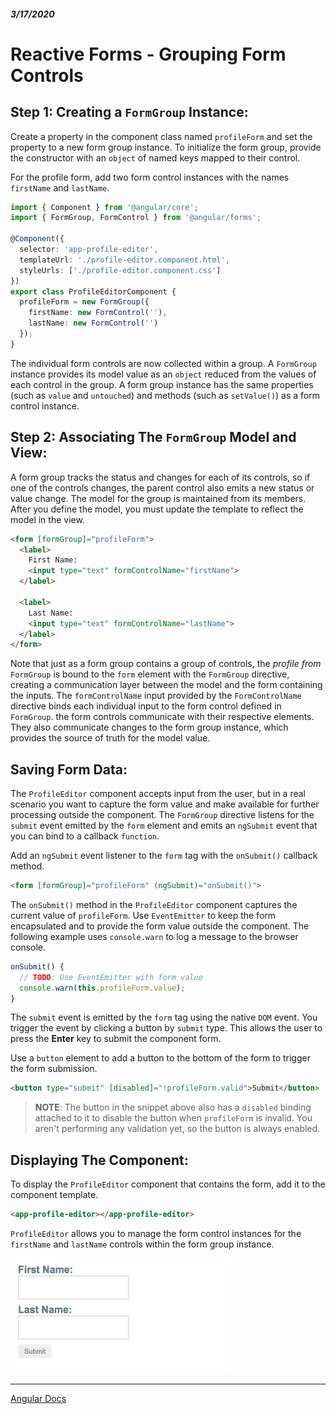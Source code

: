 ##### 3/17/2020
# Reactive Forms - Grouping Form Controls
## Step 1: Creating a `FormGroup` Instance: 
Create a property in the component class named `profileForm` and set the property to a new form group instance.  To initialize the form group, provide the constructor with an `object` of named keys mapped to their control.

For the profile form, add two form control instances with the names `firstName` and `lastName`.

```ts
import { Component } from '@angular/core';
import { FormGroup, FormControl } from '@angular/forms';

@Component({
  selector: 'app-profile-editor',
  templateUrl: './profile-editor.component.html',
  styleUrls: ['./profile-editor.component.css']
})
export class ProfileEditorComponent {
  profileForm = new FormGroup({
    firstName: new FormControl(''),
    lastName: new FormControl('')
  });
}
```

The individual form controls are now collected within a group.  A `FormGroup` instance provides its model value as an `object` reduced from the values of each control in the group.  A form group instance has the same properties (such as `value` and `untouched`) and methods (such as `setValue()`) as a form control instance.

## Step 2: Associating The `FormGroup` Model and View:
A form group tracks the status and changes for each of its controls, so if one of the controls changes, the parent control also emits a new status or value change.  The model for the group is maintained from its members.  After you define the model, you must update the template to reflect the model in the view.

```html
<form [formGroup]="profileForm">
  <label>
    First Name:
    <input type="text" formControlName="firstName">
  </label>

  <label>
    Last Name:
    <input type="text" formControlName="lastName">
  </label>
</form>
```

Note that just as a form group contains a group of controls, the _profile from_ `FormGroup` is bound to the `form` element with the `FormGroup` directive, creating a communication layer between the model and the form containing the inputs.  The `formControlName` input provided by the `FormControlName` directive binds each individual input to the form control defined in `FormGroup`.  the form controls communicate with their respective elements.  They also communicate changes to the form group instance, which provides the source of truth for the model value.

## Saving Form Data:
The `ProfileEditor` component accepts input from the user, but in a real scenario you want to capture the form value and make available for further processing outside the component. The `FormGroup` directive listens for the `submit` event emitted by the `form` element and emits an `ngSubmit` event that you can bind to a callback `function`.

Add an `ngSubmit` event listener to the `form` tag with the `onSubmit()` callback method.

```html
<form [formGroup]="profileForm" (ngSubmit)="onSubmit()">
```

The `onSubmit()` method in the `ProfileEditor` component captures the current value of `profileForm`.  Use `EventEmitter` to keep the form encapsulated and to provide the form value outside the component.  The following example uses `console.warn` to log a message to the browser console.

```ts
onSubmit() {
  // TODO: Use EventEmitter with form value
  console.warn(this.profileForm.value);
}
```

The `submit` event is emitted by the `form` tag using the native `DOM` event.  You trigger the event by clicking a button by `submit` type.  This allows the user to press the **Enter** key to submit the component form.

Use a `button` element to add a button to the bottom of the form to trigger the form submission.

```html
<button type="submit" [disabled]="!profileForm.valid">Submit</button>
```

  > **NOTE**: The button in the snippet above also has a `disabled` binding attached to it to disable the button when `profileForm` is invalid.  You aren't performing any validation yet, so the button is always enabled.

## Displaying The Component:
To display the `ProfileEditor` component that contains the form, add it to the component template.

```html
<app-profile-editor></app-profile-editor>
```

`ProfileEditor` allows you to manage the form control instances for the `firstName` and `lastName` controls within the form group instance.

![Profile Editor](../../../Assets/profileEditor.png)

---

[Angular Docs](https://angular.io/guide/reactive-forms#step-1-creating-a-formgroup-instance)